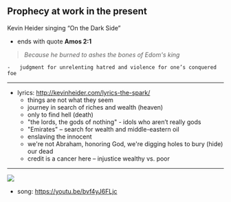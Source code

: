 
## Prophecy at work in the present
Kevin Heider singing “On the Dark Side”

-   ends with quote **Amos 2:1**

> *Because he burned to ashes the bones of Edom's king*

    -   judgment for unrelenting hatred and violence for one’s conquered foe

---

-   lyrics: <http://kevinheider.com/lyrics-the-spark/>
    -   things are not what they seem
    -   journey in search of riches and wealth (heaven)
    -   only to find hell (death)
    -   "the lords, the gods of nothing" - idols who aren’t really gods
    -   "Emirates" &#x2013; search for wealth and middle-eastern oil
    -   enslaving the innocent
    -   we're not Abraham, honoring God, we're digging holes to bury (hide) our dead
    -   credit is a cancer here &#x2013; injustice wealthy vs. poor

---
![](https://f4.bcbits.com/img/a0235340192_10.jpg)

-   song: <https://youtu.be/bvf4yJ6FLjc>
